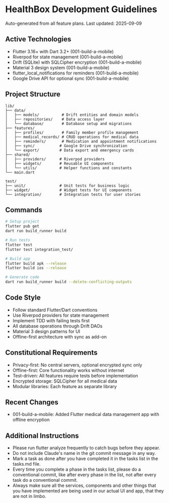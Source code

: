 # HealthBox Development Guidelines

Auto-generated from all feature plans. Last updated: 2025-09-09

## Active Technologies
- Flutter 3.16+ with Dart 3.2+ (001-build-a-mobile)
- Riverpod for state management (001-build-a-mobile)
- Drift (SQLite) with SQLCipher encryption (001-build-a-mobile)
- Material 3 design system (001-build-a-mobile)
- flutter_local_notifications for reminders (001-build-a-mobile)
- Google Drive API for optional sync (001-build-a-mobile)

## Project Structure
```
lib/
├── data/
│   ├── models/          # Drift entities and domain models
│   ├── repositories/    # Data access layer
│   └── database/        # Database setup and migrations
├── features/
│   ├── profiles/        # Family member profile management
│   ├── medical_records/ # CRUD operations for medical data
│   ├── reminders/       # Medication and appointment notifications
│   ├── sync/           # Google Drive synchronization
│   └── export/         # Data export and emergency cards
├── shared/
│   ├── providers/      # Riverpod providers
│   ├── widgets/        # Reusable UI components
│   └── utils/          # Helper functions and constants
└── main.dart

test/
├── unit/               # Unit tests for business logic
├── widget/             # Widget tests for UI components
└── integration/        # Integration tests for user stories
```

## Commands
```bash
# Setup project
flutter pub get
dart run build_runner build

# Run tests
flutter test
flutter test integration_test/

# Build app
flutter build apk --release
flutter build ios --release

# Generate code
dart run build_runner build --delete-conflicting-outputs
```

## Code Style
- Follow standard Flutter/Dart conventions
- Use Riverpod providers for state management
- Implement TDD with failing tests first
- All database operations through Drift DAOs
- Material 3 design patterns for UI
- Offline-first architecture with sync as add-on

## Constitutional Requirements
- Privacy-first: No central servers, optional encrypted sync only
- Offline-first: Core functionality works without internet
- Test-driven: All features require tests before implementation
- Encrypted storage: SQLCipher for all medical data
- Modular libraries: Each feature as separate library

## Recent Changes
- 001-build-a-mobile: Added Flutter medical data management app with offline encryption

<!-- MANUAL ADDITIONS START -->
## Additional Instructions

- Please run flutter analyze frequently to catch bugs before they appear.
- Do not include Claude's name in the git commit message in any way.
- Mark a task as done after you have completed it in the tasks list in the tasks.md file.
- Every time you complete a phase in the tasks list, please do a conventional commit, like after every phase in the list, not after every task do a conventional commit.
- Always make sure all the services, components and other things that you have implemented are being used in our actual UI and app, that they are not in limbo.
<!-- MANUAL ADDITIONS END -->